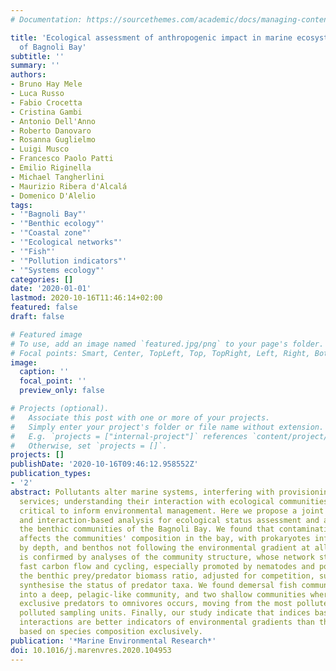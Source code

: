 ```yaml
---
# Documentation: https://sourcethemes.com/academic/docs/managing-content/

title: 'Ecological assessment of anthropogenic impact in marine ecosystems: The case
  of Bagnoli Bay'
subtitle: ''
summary: ''
authors:
- Bruno Hay Mele
- Luca Russo
- Fabio Crocetta
- Cristina Gambi
- Antonio Dell'Anno
- Roberto Danovaro
- Rosanna Guglielmo
- Luigi Musco
- Francesco Paolo Patti
- Emilio Riginella
- Michael Tangherlini
- Maurizio Ribera d'Alcalá
- Domenico D'Alelio
tags:
- '"Bagnoli Bay"'
- '"Benthic ecology"'
- '"Coastal zone"'
- '"Ecological networks"'
- '"Fish"'
- '"Pollution indicators"'
- '"Systems ecology"'
categories: []
date: '2020-01-01'
lastmod: 2020-10-16T11:46:14+02:00
featured: false
draft: false

# Featured image
# To use, add an image named `featured.jpg/png` to your page's folder.
# Focal points: Smart, Center, TopLeft, Top, TopRight, Left, Right, BottomLeft, Bottom, BottomRight.
image:
  caption: ''
  focal_point: ''
  preview_only: false

# Projects (optional).
#   Associate this post with one or more of your projects.
#   Simply enter your project's folder or file name without extension.
#   E.g. `projects = ["internal-project"]` references `content/project/deep-learning/index.md`.
#   Otherwise, set `projects = []`.
projects: []
publishDate: '2020-10-16T09:46:12.958552Z'
publication_types:
- '2'
abstract: Pollutants alter marine systems, interfering with provisioning of ecosystem
  services; understanding their interaction with ecological communities is therefore
  critical to inform environmental management. Here we propose a joint compositional-
  and interaction-based analysis for ecological status assessment and apply it on
  the benthic communities of the Bagnoli Bay. We found that contamination differentially
  affects the communities' composition in the bay, with prokaryotes influenced only
  by depth, and benthos not following the environmental gradient at all. This result
  is confirmed by analyses of the community structure, whose network structure suggest
  fast carbon flow and cycling, especially promoted by nematodes and polychaetes;
  the benthic prey/predator biomass ratio, adjusted for competition, successfully
  synthesise the status of predator taxa. We found demersal fish communities to separate
  into a deep, pelagic-like community, and two shallow communities where a shift from
  exclusive predators to omnivores occurs, moving from the most polluted to the least
  polluted sampling units. Finally, our study indicate that indices based on interspecific
  interactions are better indicators of environmental gradients than those defined
  based on species composition exclusively.
publication: '*Marine Environmental Research*'
doi: 10.1016/j.marenvres.2020.104953
---
```

